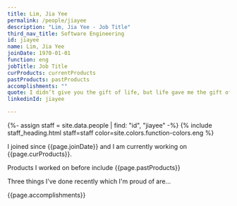 ```yaml
---
title: Lim, Jia Yee
permalink: /people/jiayee
description: "Lim, Jia Yee - Job Title"
third_nav_title: Software Engineering
id: jiayee
name: Lim, Jia Yee
joinDate: 1970-01-01
function: eng
jobTitle: Job Title
curProducts: currentProducts
pastProducts: pastProducts
accomplishments: ""
quote: I didn’t give you the gift of life, but life gave me the gift of you.
linkedinId: jiayee

---
```


{%- assign staff = site.data.people | find: "id", "jiayee" -%}
{% include staff_heading.html staff=staff color=site.colors.function-colors.eng %}

<p>I joined since {{page.joinDate}} and I am currently working on {{page.curProducts}}.</p>

<p>Products I worked on before include {{page.pastProducts}}</p>

<p>Three things I've done recently which I'm proud of are...</p>
{{page.accomplishments}}

